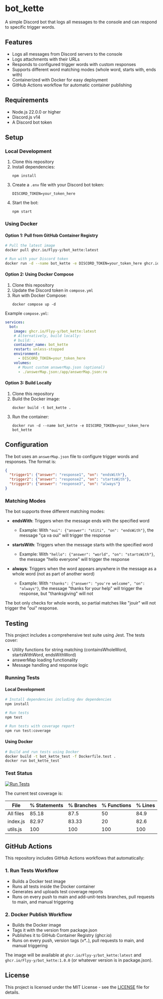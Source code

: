 # bot_kette

A simple Discord bot that logs all messages to the console and can respond to specific trigger words.

## Features

- Logs all messages from Discord servers to the console
- Logs attachments with their URLs
- Responds to configured trigger words with custom responses
- Supports different word matching modes (whole word, starts with, ends with)
- Containerized with Docker for easy deployment
- GitHub Actions workflow for automatic container publishing

## Requirements

- Node.js 22.0.0 or higher
- Discord.js v14
- A Discord bot token

## Setup

### Local Development

1. Clone this repository
2. Install dependencies:
   ```
   npm install
   ```
3. Create a `.env` file with your Discord bot token:
   ```
   DISCORD_TOKEN=your_token_here
   ```
4. Start the bot:
   ```
   npm start
   ```

### Using Docker

#### Option 1: Pull from GitHub Container Registry

```bash
# Pull the latest image
docker pull ghcr.io/Flyy-y/bot_kette:latest

# Run with your Discord token
docker run -d --name bot_kette -e DISCORD_TOKEN=your_token_here ghcr.io/Flyy-y/bot_kette:latest
```

#### Option 2: Using Docker Compose

1. Clone this repository
2. Update the Discord token in `compose.yml`
3. Run with Docker Compose:
   ```
   docker compose up -d
   ```

Example `compose.yml`:
```yaml
services:
  bot:
    image: ghcr.io/Flyy-y/bot_kette:latest
    # Alternatively, build locally:
    # build: .
    container_name: bot_kette
    restart: unless-stopped
    environment:
      - DISCORD_TOKEN=your_token_here
    volumes:
      # Mount custom answerMap.json (optional)
      - ./answerMap.json:/app/answerMap.json:ro
```

#### Option 3: Build Locally

1. Clone this repository
2. Build the Docker image:
   ```
   docker build -t bot_kette .
   ```
3. Run the container:
   ```
   docker run -d --name bot_kette -e DISCORD_TOKEN=your_token_here bot_kette
   ```

## Configuration

The bot uses an `answerMap.json` file to configure trigger words and responses. The format is:

```json
{
  "trigger1": {"answer": "response1", "on": "endsWith"},
  "trigger2": {"answer": "response2", "on": "startsWith"},
  "trigger3": {"answer": "response3", "on": "always"}
}
```

### Matching Modes

The bot supports three different matching modes:

- **endsWith**: Triggers when the message ends with the specified word
  - Example: With `"oui": {"answer": "stiti", "on": "endsWith"}`, the message "ça va oui" will trigger the response

- **startsWith**: Triggers when the message starts with the specified word
  - Example: With `"hello": {"answer": "world", "on": "startsWith"}`, the message "hello everyone" will trigger the response

- **always**: Triggers when the word appears anywhere in the message as a whole word (not as part of another word)
  - Example: With `"thanks": {"answer": "you're welcome", "on": "always"}`, the message "thanks for your help" will trigger the response, but "thanksgiving" will not

The bot only checks for whole words, so partial matches like "jouir" will not trigger the "oui" response.

## Testing

This project includes a comprehensive test suite using Jest. The tests cover:

- Utility functions for string matching (containsWholeWord, startsWithWord, endsWithWord)
- answerMap loading functionality
- Message handling and response logic

### Running Tests

#### Local Development

```bash
# Install dependencies including dev dependencies
npm install

# Run tests
npm test

# Run tests with coverage report
npm run test:coverage
```

#### Using Docker

```bash
# Build and run tests using Docker
docker build -t bot_kette_test -f Dockerfile.test .
docker run bot_kette_test
```

### Test Status

[![Run Tests](https://github.com/Flyy-y/bot_kette/actions/workflows/run-tests.yml/badge.svg)](https://github.com/Flyy-y/bot_kette/actions/workflows/run-tests.yml)

The current test coverage is:

| File      | % Statements | % Branches | % Functions | % Lines |
|-----------|--------------|------------|-------------|---------|
| All files |       85.18  |     87.5   |      50     |   84.9  |
| index.js  |       82.97  |    83.33   |      20     |   82.6  |
| utils.js  |        100   |     100    |     100     |    100  |

## GitHub Actions

This repository includes GitHub Actions workflows that automatically:

### 1. Run Tests Workflow

- Builds a Docker test image
- Runs all tests inside the Docker container
- Generates and uploads test coverage reports
- Runs on every push to main and add-unit-tests branches, pull requests to main, and manual triggering

### 2. Docker Publish Workflow

- Builds the Docker image
- Tags it with the version from package.json
- Publishes it to GitHub Container Registry (ghcr.io)
- Runs on every push, version tags (v*.*.*), pull requests to main, and manual triggering

The image will be available at `ghcr.io/Flyy-y/bot_kette:latest` and `ghcr.io/Flyy-y/bot_kette:1.0.0` (or whatever version is in package.json).

## License

This project is licensed under the MIT License - see the [LICENSE](LICENSE) file for details.